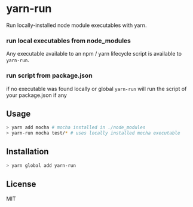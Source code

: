 # yarn-run
Run locally-installed node module executables with yarn.


### run local executables from node_modules

Any executable available to an npm / yarn lifecycle script is available to `yarn-run`.

### run script from package.json

if no executable was found locally or global `yarn-run` will run the script of your package.json if any  

## Usage

```bash
> yarn add mocha # mocha installed in ./node_modules
> yarn-run mocha test/* # uses locally installed mocha executable
```

## Installation

```bash
> yarn global add yarn-run
```


## License

MIT
